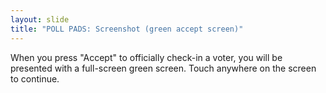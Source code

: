 ```yaml
---
layout: slide
title: "POLL PADS: Screenshot (green accept screen)"
---
```


When you press &quot;Accept&quot; to officially check-in a voter, you will be presented with a full-screen green screen. Touch anywhere on the screen to continue.